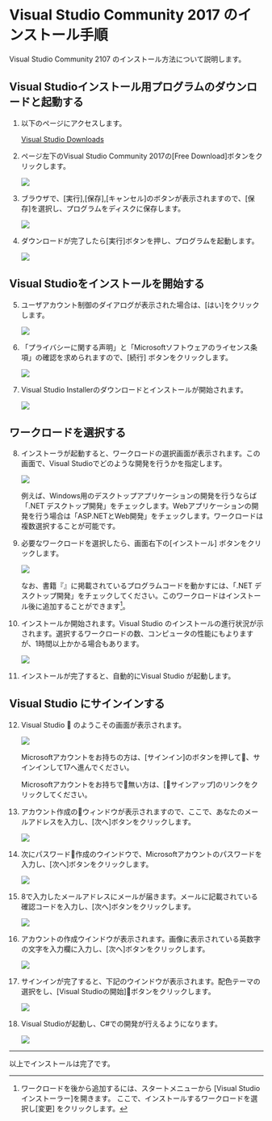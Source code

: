 # Visual Studio Community 2017 のインストール手順

Visual Studio Community 2107 のインストール方法について説明します。

## Visual Studioインストール用プログラムのダウンロードと起動する

1. 以下のページにアクセスします。

    [Visual Studio Downloads](https://visualstudio.microsoft.com/ja/downloads)

2. ページ左下のVisual Studio Community 2017の[Free Download]ボタンをクリックします。

    ![](images/vsinstall01.png)

3. ブラウザで、[実行],[保存],[キャンセル]のボタンが表示されますので、[保存]を選択し、プログラムをディスクに保存します。

    ![](images/vsinstall02.png)

4. ダウンロードが完了したら[実行]ボタンを押し、プログラムを起動します。

    ![](images/vsinstall03.png)

## Visual Studioをインストールを開始する

5. ユーザアカウント制御のダイアログが表示された場合は、[はい]をクリックします。

    ![](images/vsinstall04.png)


6. 「プライバシーに関する声明」と「Microsoftソフトウェアのライセンス条項」の確認を求められますので、[続行] ボタンをクリックします。

    ![](images/vsinstall05.png)

7. Visual Studio Installerのダウンロードとインストールが開始されます。

    ![](images/vsinstall06.png)

## ワークロードを選択する

8. インストーラが起動すると、ワークロードの選択画面が表示されます。この画面で、Visual Studioでどのような開発を行うかを指定します。

    ![](images/vsinstall07.png)

   例えば、Windows用のデスクトップアプリケーションの開発を行うならば「.NET デスクトップ開発」をチェックします。Webアプリケーションの開発を行う場合は「ASP.NETとWeb開発」をチェックします。ワークロードは複数選択することが可能です。 
   
9. 必要なワークロードを選択したら、画面右下の[インストール] ボタンをクリックします。

    ![](images/vsinstall08.png)

    なお、書籍『』に掲載されているプログラムコードを動かすには、「.NET デスクトップ開発」をチェックしてください。このワークロードはインストール後に追加することができます[^1]。

10. インストールか開始されます。Visual Studio のインストールの進行状況が示されます。選択するワークロードの数、コンピュータの性能にもよりますが、1時間以上かかる場合もあります。

    ![](images/vsinstall09.png)

11. インストールが完了すると、自動的にVisual Studio が起動します。


## Visual Studio にサインインする

12. Visual Studio  のようこその画面が表示されます。

    ![](images/vsinstall10.png)


    Microsoftアカウントをお持ちの方は、[サインイン]のボタンを押して、サインインして17へ進んでください。

    Microsoftアカウントをお持ちで無い方は、[サインアップ]のリンクをクリックしてください。

13. アカウント作成のウィンドウが表示されますので、ここで、あなたのメールアドレスを入力し、[次へ]ボタンをクリックします。

    ![](images/vsinstall11.png)

14. 次にパスワード作成のウインドウで、Microsoftアカウントのパスワードを入力し、[次へ]ボタンをクリックします。

    ![](images/vsinstall12.png)


15. 8で入力したメールアドレスにメールが届きます。メールに記載されている確認コードを入力し、[次へ]ボタンをクリックします。

    ![](images/vsinstall13.png)

16. アカウントの作成ウインドウが表示されます。画像に表示されている英数字の文字を入力欄に入力し、[次へ]ボタンをクリックします。

    ![](images/vsinstall14.png)


12. サインインが完了すると、下記のウインドウが表示されます。配色テーマの選択をし、[Visual Studioの開始]ボタンをクリックします。

    ![](images/vsinstall15.png)

1. Visual Studioが起動し、C#での開発が行えるようになります。

    ![](images/vsinstall16.png)

---
以上でインストールは完了です。

[^1]: ワークロードを後から追加するには、スタートメニューから [Visual Studio インストーラー]を開きます。 ここで、インストールするワークロードを選択し[変更] をクリックします。

